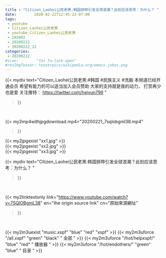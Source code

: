 ```yaml
---
title : "Citizen_Laohei公民老黑:韩国排晔引发全球浪潮？此刻应该思考：为什么？ "
date:        2020-02-22T12:45:22-07:00
tags:
 - youtube
 - Citizen_Laohei公民老黑
 - youtube_Citizen_Laohei公民老黑
 - 202002
 - 20200222
 - 20200222_12
categories:
 - 20200222
#icon:        "fas fa-lock-open"
#resImgTeaser: teaserpics/wikipedia.org/emacs-jokes.png
---
```


{{< mydiv text="Citizen_Laohei公民老黑:#韩国 #民族主义 #洗脑  本频道已经开通会员 希望有能力的可以适当加入会员赞助 大家的支持就是我的动力， 打赏再少也是爱  关注推特： https://twitter.com/heiyun799 "
>}}
<br>


{{< my2mp4withjpgdownload mp4="20200221_7sqlobgml38.mp4"
>}}

{{< my2jpgexist "xx1.jpg" >}}<br>
{{< my2jpgexist "xx2.jpg" >}}<br>
{{< my2jpgexist "xx3.jpg" >}}<br>



{{< mydiv text="Citizen_Laohei公民老黑:韩国排晔引发全球浪潮？此刻应该思考：为什么？ "
>}}
<br>

{{< my2linktextonly link="https://www.youtube.com/watch?v=7SQlOBgmL38"
en="the origin source link" cn="原始來源網址"
>}}


<br>

{{< my2m3uexist "music.xspf"        "blue"   "red"    "xspf" >}} {{< my2m3uforce "/all.xspf"         "green"  "black"  " 全部 " >}} {{< my2m3uforce "/hot/helpxspf/"    "blue"   "red"    " 播放器 " >}} {{< my2m3uforce "/hot/endothers/"   "green"  "blue"   " 目录 " >}} 

